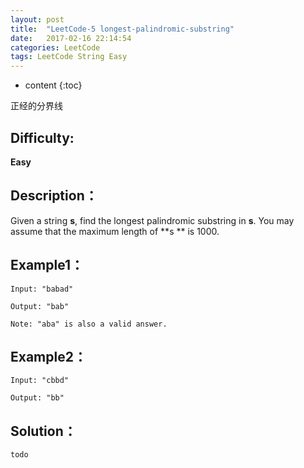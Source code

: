 ```yaml
---
layout: post
title:  "LeetCode-5 longest-palindromic-substring"
date:   2017-02-16 22:14:54
categories: LeetCode
tags: LeetCode String Easy
---
```


* content
{:toc}

正经的分界线





## Difficulty:

**Easy**

## Description：

Given a string **s**, find the longest palindromic substring in **s**. You may assume that the maximum length of **s ** is 1000.

## Example1：

```
Input: "babad"

Output: "bab"

Note: "aba" is also a valid answer.
```

## Example2：

```
Input: "cbbd"

Output: "bb"
```

## Solution：

```
todo
```



